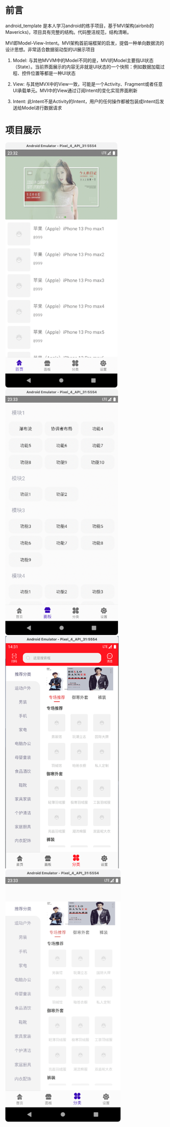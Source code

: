 # 前言

android_template 是本人学习android的练手项目，基于MVI架构(airbnb的Mavericks)，项目具有完整的结构。代码整洁规范，结构清晰。

MVI即Model-View-Intent。MVI架构首前端框架的启发，提倡一种单向数据流的设计思想。非常适合数据驱动型的UI展示项目

1. Model: 与其他MVVM中的Model不同的是，MVI的Model主要指UI状态（State）。当前界面展示的内容无非就是UI状态的一个快照：例如数据加载过程、控件位置等都是一种UI状态

2. View: 与其他MVX中的View一致，可能是一个Activity、Fragment或者任意UI承载单元。MVI中的View通过订阅Intent的变化实现界面刷新

3. Intent: 此Intent不是Activity的Intent，用户的任何操作都被包装成Intent后发送给Model进行数据请求

# 项目展示

<img src="images/screen1.png" title="" alt="image" width="351">
<img src="images/screen2.png" title="" alt="image" width="353">
<img src="images/screen3.png" title="" alt="image" width="355">
<img src="images/screen4.png" title="" alt="image" width="361">
